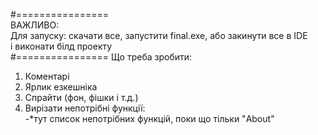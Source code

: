 #================  
ВАЖЛИВО:  
Для запуску: скачати все, запустити final.exe, або закинути все в IDE  
і виконати білд проекту  
#================
Що треба зробити:  
1. Коментарі  
2. Ярлик езкешніка  
3. Спрайти (фон, фішки і т.д.)  
4. Вирізати непотрібні функції:  
-*тут список непотрібних функцій, поки що тільки "About"  

